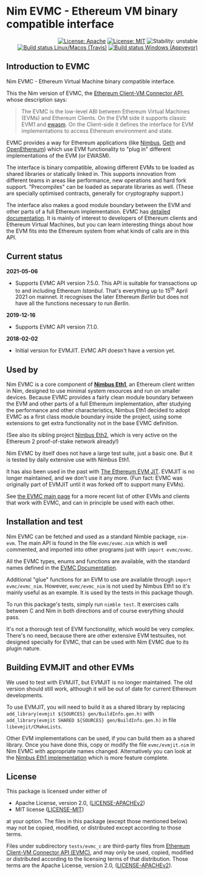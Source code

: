# Nim&nbsp;EVMC - Ethereum VM binary compatible interface

<div align=right>

[![License: Apache](https://img.shields.io/badge/License-Apache%202.0-blue.svg)](https://opensource.org/licenses/Apache-2.0)
[![License: MIT](https://img.shields.io/badge/License-MIT-blue.svg)](https://opensource.org/licenses/MIT)
![Stability: unstable](https://img.shields.io/badge/stability-unstable-yellow.svg)
[![Build status Linux/Macos (Travis)](https://img.shields.io/travis/status-im/nim-evmc/master.svg?label=Linux%20+%20MacOS "Build status Linux/MacOS (Travis)")](https://travis-ci.org/status-im/nim-evmc)
[![Build status Windows (Appveyor)](https://img.shields.io/appveyor/ci/nimbus/nim-evmc/master.svg?label=Windows "Build status Windows (Appveyor)")](https://ci.appveyor.com/project/nimbus/nim-evmc)

</div>

## Introduction to EVMC

Nim&nbsp;EVMC - Ethereum Virtual Machine binary compatible interface.

This the Nim version of EVMC, the [Ethereum Client-VM Connector
API](https://github.com/ethereum/evmc), whose description says:

> The EVMC is the low-level ABI between Ethereum Virtual Machines (EVMs) and
> Ethereum Clients. On the EVM side it supports classic EVM1 and
> [ewasm](https://github.com/ewasm/design). On the Client-side it defines the
> interface for EVM implementations to access Ethereum environment and state.

EVMC provides a way for Ethereum applications (like
[Nimbus](https://github.com/status-im/nimbus-eth1),
[Geth](https://github.com/ethereum/go-ethereum) and
[OpenEthereum](https://github.com/openethereum/openethereum)) which use EVM
functionality to "plug in" different implementations of the EVM (or EWASM).

The interface is binary compatible, allowing different EVMs to be loaded as
shared libraries or statically linked in.  This supports innovation from
different teams in areas like performance, new operations and hard fork
support.  "Precompiles" can be loaded as separate libraries as well.  (These are
specially optimised contracts, generally for cryptography support.)

The interface also makes a good module boundary between the EVM and other parts
of a full Ethereum implementation.  EVMC has [detailed
documentation](https://evmc.ethereum.org/).  It is mainly of interest to
developers of Ethereum clients and Ethereum Virtual Machines, but you can learn
interesting things about how the EVM fits into the Ethereum system from what
kinds of calls are in this API.

## Current status

__2021-05-06__
- Supports EVMC API version 7.5.0.  This API is suitable for transactions up to
and including Ethereum *Istanbul*.  That's everything up to 15<sup>th</sup>
April 2021 on mainnet.  It recognises the later Ethereum *Berlin* but does not
have all the functions necessary to run *Berlin*.

__2019-12-16__
- Supports EVMC API version 7.1.0.

__2018-02-02__
- Initial version for EVMJIT.  EVMC API doesn't have a version yet.

## Used by

Nim&nbsp;EVMC is a core component of
**[Nimbus&nbsp;Eth1](https://github.com/status-im/nimbus-eth1)**, an Ethereum
client written in Nim, designed to use minimal system resources and run on
smaller devices.  Because EVMC provides a fairly clean module boundary between
the EVM and other parts of a full Ethereum implementation, after studying the
performance and other characteristics, Nimbus Eth1 decided to adopt EVMC as a
first class module boundary inside the project, using some extensions to get
extra functionality not in the base EVMC definition.

(See also its sibling project
[Nimbus&nbsp;Eth2](https://github.com/status-im/nimbus-eth1), which is very
active on the Ethereum 2 proof-of-stake network already!)

Nim&nbsp;EVMC by itself does not have a large test suite, just a basic one.
But it is tested by daily extensive use with Nimbus&nbsp;Eth1.

It has also been used in the past with [The Ethereum EVM
JIT](https://github.com/ethereum/evmjit).  EVMJIT is no longer maintained, and
we don't use it any more.  (Fun fact: EVMC was originally part of EVMJIT until
it was forked off to support many EVMs).

See [the EVMC main page](https://github.com/ethereum/evmc) for a more recent
list of other EVMs and clients that work with EVMC, and can in principle be
used with each other.

## Installation and test

Nim&nbsp;EVMC can be fetched and used as a standard Nimble package, `nim-evm`.
The main API is found in the file `evmc/evmc.nim` which is well commented, and
imported into other programs just with `import evmc/evmc`.

All the EVMC types, enums and functions are available, with the standard names
defined in the [EVMC Documentation](https://github.com/ethereum/evmc).

Additional "glue" functions for an EVM to use are available through `import
evmc/evmc_nim`.  However, `evmc/evmc_nim` is not used by Nimbus&nbsp;Eth1 so
it's mainly useful as an example.  It is used by the tests in this package
though.

To run this package's tests, simply run `nimble test`.  It exercises calls
between C and Nim in both directions and of course everything should pass.

It's not a thorough test of EVM functionality, which would be very complex.
There's no need, because there are other extensive EVM testsuites, not designed
specially for EVMC, that can be used with Nim&nbsp;EVMC due to its plugin
nature.

## Building EVMJIT and other EVMs

We used to test with EVMJIT, but EVMJIT is no longer maintained.  The old
version should still work, although it will be out of date for current Ethereum
developments.

To use EVMJIT, you will need to build it as a shared library by replacing
```add_library(evmjit ${SOURCES} gen/BuildInfo.gen.h)``` with
`add_library(evmjit SHARED ${SOURCES} gen/BuildInfo.gen.h)` in file
`libevmjit/CMakeLists`.

Other EVM implementations can be used, if you can build them as a shared
library.  Once you have done this, copy or modify the file `evmc/evmjit.nim` in
Nim&nbsp;EVMC with appropriate names changed.  Alternatively you can look at
the [Nimbus&nbsp;Eth1 implementation](https://github.com/status-im/nimbus-eth1)
which is more feature complete.

## License

This package is licensed under either of

- Apache License, version 2.0, ([LICENSE-APACHEv2](LICENSE-APACHEv2))
- MIT license ([LICENSE-MIT](LICENSE-MIT))

at your option. The files in this package (except those mentioned below) may
not be copied, modified, or distributed except according to those terms.

Files under subdirectory `tests/evmc_c` are third-party files from [Ethereum
Client-VM Connector API (EVMC)](https://github.com/ethereum/evmc), and may only
be used, copied, modified or distributed according to the licensing terms of
that distribution.  Those terms are the Apache License, version 2.0,
([LICENSE-APACHEv2](LICENSE-APACHEv2)).
